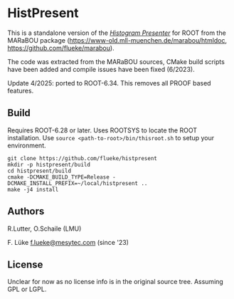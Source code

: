 HistPresent
===========

This is a standalone version of the [*Histogram
Presenter*](https://www-old.mll-muenchen.de/marabou/htmldoc/hpr/index.html) for
ROOT from the MARaBOU package (https://www-old.mll-muenchen.de/marabou/htmldoc,
https://github.com/flueke/marabou).

The code was extracted from the MARaBOU sources, CMake build scripts have been
added and compile issues have been fixed (6/2023).

Update 4/2025: ported to ROOT-6.34. This removes all PROOF based features.

Build
-----

Requires ROOT-6.28 or later. Uses ROOTSYS to locate the ROOT installation. Use
`source <path-to-root>/bin/thisroot.sh` to setup your environment.

    git clone https://github.com/flueke/histpresent
    mkdir -p histpresent/build
    cd histpresent/build
    cmake -DCMAKE_BUILD_TYPE=Release -DCMAKE_INSTALL_PREFIX=~/local/histpresent ..
    make -j4 install

Authors
-------
R.Lutter, O.Schaile (LMU)

F. Lüke <f.lueke@mesytec.com> (since '23)

License
-------

Unclear for now as no license info is in the original source tree. Assuming GPL
or LGPL.
